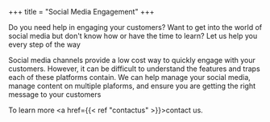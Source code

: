 +++
title = "Social Media Engagement"
+++

Do you need help in engaging your customers?  Want to get into the world of social media but don't know how or have the time to learn?  Let us help you every step of the way

<!--more-->

Social media channels provide a low cost way to quickly engage with your customers.  However, it can be difficult to understand the features and traps each of these platforms contain.  We can help manage your social media, manage content on multiple plaforms, and ensure you are getting the right message to your customers

To learn more <a href={{< ref "contactus" >}}>contact us</a>.